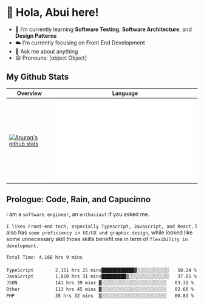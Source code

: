 # 👋 Hola, Abui here!

- 🌱 I’m currently learning **Software Testing**, **Software Architecture**, and **Design Patterns**
- ☁️ I’m currently focusing on Front End Development
- 💬 Ask me about anything
- 😄 Pronouns: [object Object]

## My Github Stats

| Overview | Language |
| --- | --- |
|[![Anurag's github stats](https://github-readme-stats.vercel.app/api?username=abui-am&count_private=true)](https://github.com/anuraghazra/github-readme-stats)|![Language](https://raw.githubusercontent.com/abui-am/stats/c6455f656dfce7acd3951e5ec5b25d72af0b2ee3/generated/languages.svg)|

## Prologue: Code, Rain, and Capucinno
i am a `software engineer`, an `enthusiast` if you asked me. 

`I likes Front-end tech, especially Typescript, Javascript, and React.` I also has `some proficiency in UI/UX and graphic design`, while looked like some unnecessary skill those skills benefit me in term of `flexibility in development.`


<!--START_SECTION:waka-->

```txt
Total Time: 4,168 hrs 9 mins

TypeScript        2,151 hrs 25 mins████████████▓░░░░░░░░░░░░   50.24 %
JavaScript        1,620 hrs 31 mins█████████▒░░░░░░░░░░░░░░░   37.85 %
JSON              141 hrs 39 mins ▓░░░░░░░░░░░░░░░░░░░░░░░░   03.31 %
Other             113 hrs 45 mins ▓░░░░░░░░░░░░░░░░░░░░░░░░   02.66 %
PHP               35 hrs 32 mins  ▒░░░░░░░░░░░░░░░░░░░░░░░░   00.83 %
```

<!--END_SECTION:waka-->
